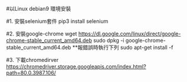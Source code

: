 #以Linux debian9 環境安裝

#1. 安裝selenium套件
pip3 install selenium

#2. 安裝google-chrome
wget https://dl.google.com/linux/direct/google-chrome-stable_current_amd64.deb
sudo dpkg -i google-chrome-stable_current_amd64.deb
**報錯誤時執行下列
sudo apt-get install -f

#3. 下載chromedirver
https://chromedriver.storage.googleapis.com/index.html?path=80.0.3987.106/


